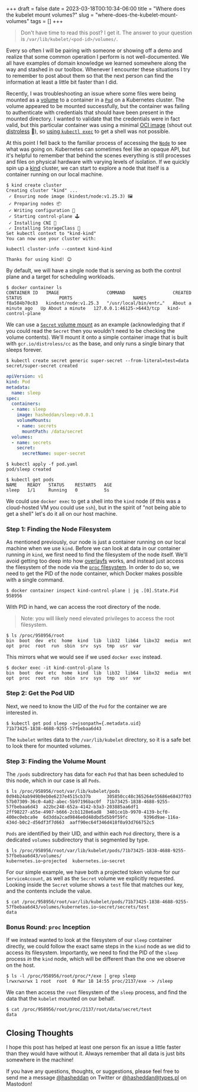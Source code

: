 +++ 
draft = false
date = 2023-03-18T00:10:34-06:00
title = "Where does the kubelet mount volumes?"
slug = "where-does-the-kubelet-mount-volumes"
tags = []
+++

> Don't have time to read this post? I get it. The answer to your question is
> `/var/lib/kubelet/<pod-id>/volumes/`.

Every so often I will be pairing with someone or showing off a demo and realize
that some common operation I perform is not well-documented. We all have
examples of domain knowledge we learned somewhere along the way and stashed in
our toolbox. Whenever I encounter these situations I try to remember to post
about them so that the next person can find the information at least a little
bit faster than I did.

Recently, I was troubleshooting an issue where some files were being mounted as
a [volume](https://kubernetes.io/docs/concepts/storage/volumes/) to a container
in a [`Pod`](https://kubernetes.io/docs/concepts/workloads/pods/) on a
Kubernetes cluster. The volume appeared to be mounted successfully, but the
container was failing to authenticate with credentials that should have been
present in the mounted directory. I wanted to validate that the credentials were
in fact valid, but this particular container was using a minimal [OCI
image](https://github.com/opencontainers/image-spec/blob/main/spec.md) (shout
out [distroless](https://github.com/GoogleContainerTools/distroless) 👏), so
[using `kubectl
exec`](https://kubernetes.io/docs/tasks/debug/debug-application/get-shell-running-container/)
to get a shell was not possible.

At this point I fell back to the familiar process of accessing the
[`Node`](https://kubernetes.io/docs/concepts/architecture/nodes/) to see what
was going on. Kubernetes can sometimes feel like an opaque API, but it's helpful
to remember that behind the scenes everything is still processes and files on
physical hardware with varying levels of isolation. If we quickly spin up a
[kind](https://kind.sigs.k8s.io/) cluster, we can start to explore a node that
itself is a container running on our local machine.

```
$ kind create cluster
Creating cluster "kind" ...
 ✓ Ensuring node image (kindest/node:v1.25.3) 🖼 
 ✓ Preparing nodes 📦  
 ✓ Writing configuration 📜 
 ✓ Starting control-plane 🕹️ 
 ✓ Installing CNI 🔌 
 ✓ Installing StorageClass 💾 
Set kubectl context to "kind-kind"
You can now use your cluster with:

kubectl cluster-info --context kind-kind

Thanks for using kind! 😊
```

By default, we will have a single node that is serving as both the control plane
and a target for scheduling workloads.

```
$ docker container ls
CONTAINER ID   IMAGE                  COMMAND                  CREATED              STATUS              PORTS                       NAMES
f8a584b70c83   kindest/node:v1.25.3   "/usr/local/bin/entr…"   About a minute ago   Up About a minute   127.0.0.1:46125->6443/tcp   kind-control-plane
```

We can use a [`Secret` volume
mount](https://kubernetes.io/docs/concepts/storage/volumes/#secret) as an
example (acknowledging that if you could read the `Secret` then you wouldn't
need to be checking the volume contents). We'll mount it onto a simple container
image that is built with `gcr.io/distroless/cc` as the base, and only runs a
single binary that sleeps forever.

```
$ kubectl create secret generic super-secret --from-literal=test=data
secret/super-secret created
```

```yaml
apiVersion: v1
kind: Pod
metadata:
  name: sleep
spec:
  containers:
  - name: sleep
    image: hasheddan/sleep:v0.0.1
    volumeMounts:
    - name: secrets
      mountPath: /data/secret
  volumes:
  - name: secrets
    secret:
      secretName: super-secret
```

```
$ kubectl apply -f pod.yaml 
pod/sleep created

$ kubectl get pods
NAME    READY   STATUS    RESTARTS   AGE
sleep   1/1     Running   0          5s
```

We could use `docker exec` to get a shell into the `kind` node (if this was a
cloud-hosted VM you could use `ssh`), but in the spirit of "not being able to
get a shell" let's do it all on our host machine.

### Step 1: Finding the Node Filesystem

As mentioned previously, our node is just a container running on our local
machine when we use `kind`. Before we can look at data in our container running
_in_ `kind`, we first need to find the filesystem of the node itself. We'll
avoid getting too deep into how
[overlayfs](https://www.kernel.org/doc/html/next/filesystems/overlayfs.html)
works, and instead just access the filesystem of the node via the [`proc`
filesystem](https://docs.kernel.org/filesystems/proc.html). In order to do so,
we need to get the PID of the node container, which Docker makes possible with a
single command.

```
$ docker container inspect kind-control-plane | jq .[0].State.Pid
958956
```

With PID in hand, we can access the root directory of the node.

> Note: you will likely need elevated privileges to access the root filesystem.

```
$ ls /proc/958956/root
bin  boot  dev  etc  home  kind  lib  lib32  lib64  libx32  media  mnt  opt  proc  root  run  sbin  srv  sys  tmp  usr  var
```

This mirrors what we would see if we used `docker exec` instead.

```
$ docker exec -it kind-control-plane ls
bin  boot  dev	etc  home  kind  lib  lib32  lib64  libx32  media  mnt	opt  proc  root  run  sbin  srv  sys  tmp  usr	var
```

### Step 2: Get the Pod UID

Next, we need to know the UID of the `Pod` for the container we are interested
in.

```
$ kubectl get pod sleep -o=jsonpath={.metadata.uid}
71b73425-1838-4688-9255-57fbebaa6d43
```

The `kubelet` writes data to the `/var/lib/kubelet` directory, so it is a safe
bet to look there for mounted volumes.

### Step 3: Finding the Volume Mount

The `/pods` subdirectory has data for each `Pod` that has been scheduled to this
node, which in our case is all `Pods`.

```
$ ls /proc/958956/root/var/lib/kubelet/pods
0d94b24ab949b9eb0e6237e4515cb37b      305850cc48c365264e55686e68437f03      57b07309-36c0-4a02-abec-5b97196bac0f  71b73425-1838-4688-9255-57fbebaa6d43  a22bc248-652a-4142-b3a3-203885aa6df1
2ff98227-a55e-4907-b666-2cb1128e6ad8  3401ce1b-9970-4139-bcf0-400ec0ebca9e  6d3dda2cad9846e0d48dbd5d5b9f59fc      9396d9ae-116a-434d-b0c2-d56df3f7d663  aaff90ec64f346d418f0a93d766752c5
```

`Pods` are identified by their UID, and within each `Pod` directory, there is a
dedicated `volumes` subdirectory that is segmented by type.

```
$ ls /proc/958956/root/var/lib/kubelet/pods/71b73425-1838-4688-9255-57fbebaa6d43/volumes/
kubernetes.io~projected  kubernetes.io~secret
```

For our simple example, we have both a projected token volume for our
`ServiceAccount`, as well as the `Secret` volume we explicitly requested.
Looking inside the `Secret` volume shows a `test` file that matches our key, and
the contents include the value.

```
$ cat /proc/958956/root/var/lib/kubelet/pods/71b73425-1838-4688-9255-57fbebaa6d43/volumes/kubernetes.io~secret/secrets/test
data
```

### Bonus Round: `proc` Inception

If we instead wanted to look at the filesystem of our `sleep` container
directly, we could follow the exact same steps in the `kind` node as we did to
access its filesystem. Importantly, we need to find the PID of the `sleep`
process _in_ the `kind` node, which will be different than the one we observe on
the host.

```
$ ls -l /proc/958956/root/proc/*/exe | grep sleep
lrwxrwxrwx 1 root  root  0 Mar 18 14:55 proc/2137/exe -> /sleep
```

We can then access the `root` filesystem of the `sleep` process, and find the
data that the `kubelet` mounted on our behalf.

```
$ cat /proc/958956/root/proc/2137/root/data/secret/test
data
```

## Closing Thoughts

I hope this post has helped at least one person fix an issue a little faster
than they would have without it. Always remember that all data is just bits
somewhere in the machine!

If you have any questions, thoughts, or suggestions, please feel free to send me
a message [@hasheddan](https://twitter.com/hasheddan) on Twitter or
[@hasheddan@types.pl](https://types.pl/web/@hasheddan) on Mastodon!